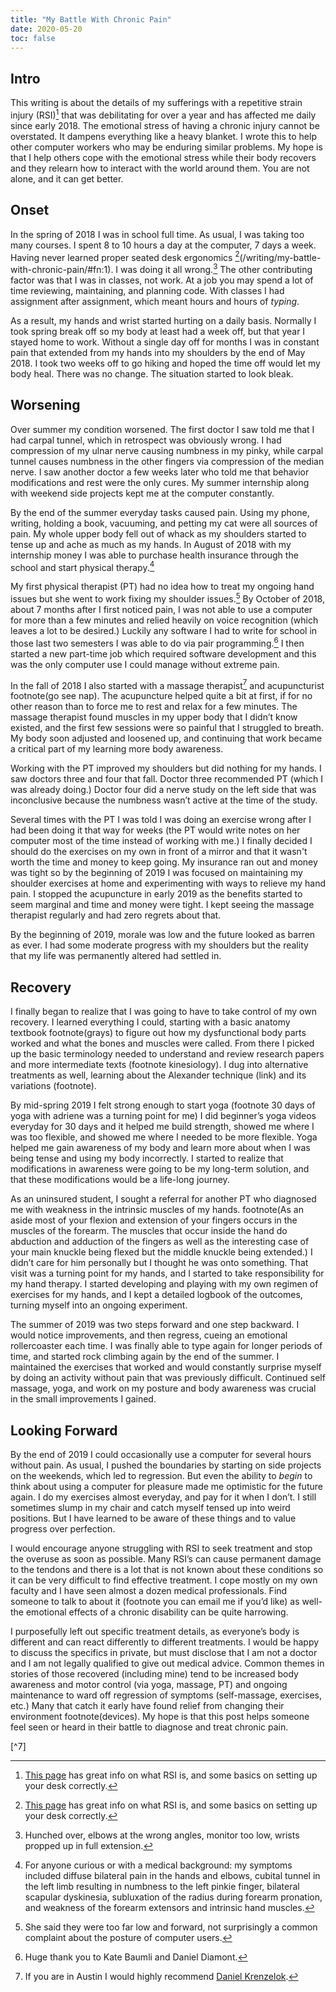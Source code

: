 ```yaml
---
title: "My Battle With Chronic Pain"
date: 2020-05-20
toc: false
---
```


## Intro

This writing is about the details of my sufferings with a repetitive strain injury (RSI)[^1] that was debilitating for over a year and has affected me daily since early 2018. The emotional stress of having a chronic injury cannot be overstated. It dampens everything like a heavy blanket. I wrote this to help other computer workers who may be enduring similar problems. My hope is that I help others cope with the emotional stress while their body recovers and they relearn how to interact with the world around them. You are not alone, and it can get better.

## Onset

In the spring of 2018 I was in school full time. As usual, I was taking too many courses. I spent 8 to 10 hours a day at the computer, 7 days a week. Having never learned proper seated desk ergonomics [^1](/writing/my-battle-with-chronic-pain/#fn:1). I was doing it all wrong.[^2] The other contributing factor was that I was in classes, not work. At a job you may spend a lot of time reviewing, maintaining, and planning code. With classes I had assignment after assignment, which meant hours and hours of _typing_.

As a result, my hands and wrist started hurting on a daily basis. Normally I took spring break off so my body at least had a week off, but  that year I stayed home to work. Without a single day off for months I was in constant pain that extended from my hands into my shoulders by the end of May 2018. I took two weeks off to go hiking and hoped the time off would let my body heal. There was no change. The situation started to look bleak.

## Worsening

Over summer my condition worsened. The first doctor I saw told me that I had carpal tunnel, which in retrospect was obviously wrong. I had compression of my ulnar nerve causing numbness in my pinky, while carpal tunnel causes numbness in the other fingers via compression of the median nerve. I saw another doctor a few weeks later who told me that behavior modifications and rest were the only cures. My summer internship along with weekend side projects kept me at the computer constantly. 

By the end of the summer everyday tasks caused pain. Using my phone, writing, holding a book, vacuuming, and petting my cat were all sources of pain. My whole upper body fell out of whack as my shoulders started to tense up and ache as much as my hands. In August of 2018 with my internship money I was able to purchase health insurance through the school and start physical therapy.[^3]

My first physical therapist (PT) had no idea how to treat my ongoing hand issues but she went to work fixing my shoulder issues.[^4]  By October of 2018, about 7 months after I first noticed pain, I was not able to use a computer for more than a few minutes and relied heavily on voice recognition (which leaves a lot to be desired.) Luckily any software I had to write for school in those last two semesters I was able to do via pair programming.[^5] I then started a new part-time job which required software development and this was the only computer use I could manage without extreme pain.

In the fall of 2018 I also started with a massage therapist[^6] and acupuncturist footnote(go see nap). The acupuncture helped quite a bit at first, if for no other reason than to force me to rest and relax for a few minutes. The massage therapist found muscles in my upper body that I didn’t know existed, and the first few sessions were so painful that I struggled to breath. My body soon adjusted and loosened up, and continuing that work became a critical part of my learning more body awareness.

Working with the PT improved my shoulders but did nothing for my hands. I saw doctors three and four that fall. Doctor three recommended PT (which I was already doing.) Doctor four did a nerve study on the left side that was inconclusive because the numbness wasn’t active at the time of the study. 

Several times with the PT I was told I was doing an exercise wrong after I had been doing it that way for weeks (the PT would write notes on her computer most of the time instead of working with me.) I finally decided I should do the exercises on my own in front of a mirror and that it wasn't worth the time and money to keep going. My insurance ran out and money was tight so by the beginning of 2019 I was focused on maintaining my shoulder exercises at home and experimenting with ways to relieve my hand pain. I stopped the acupuncture in early 2019 as the benefits started to seem marginal and time and money were tight. I kept seeing the massage therapist regularly and had zero regrets about that.

By the beginning of 2019, morale was low and the future looked as barren as ever. I had some moderate progress with my shoulders but the reality that my life was permanently altered had settled in.

## Recovery
I finally began to realize that I was going to have to take control of my own recovery. I learned everything I could, starting with a basic anatomy textbook footnote(grays) to figure out how my dysfunctional body parts worked and what the bones and muscles were called. From there I picked up the basic terminology needed to understand and review research papers and more intermediate texts (footnote kinesiology). I dug into alternative treatments as well, learning about the Alexander technique (link) and its variations (footnote).

By mid-spring 2019 I felt strong enough to start yoga (footnote 30 days of yoga with adriene was  a turning point for me) I did beginner’s yoga videos everyday for 30 days and it helped me  build strength, showed me where I was too flexible, and showed me where I needed to be more flexible. Yoga helped me gain awareness of my body and learn more about when I was being tense and using my body incorrectly. I started to realize that modifications in awareness were going to be my long-term solution, and that these modifications would be a life-long journey.

As an uninsured student, I sought a referral for another PT who diagnosed me with weakness in the intrinsic muscles of my hands. footnote(As an aside most of your flexion and extension of your fingers occurs in the muscles of the forearm. The muscles that occur inside the hand do abduction and adduction of the fingers as well as the interesting case of your main knuckle being flexed but the middle knuckle being extended.) I didn’t care for him personally but I thought he was onto something. That visit was a turning point for my hands, and I started to take responsibility for my hand therapy. I started developing and playing with my own regimen of exercises for my hands, and I kept a detailed logbook of the outcomes, turning myself into an ongoing experiment.

The summer of 2019 was two steps forward and one step backward. I would notice improvements, and then regress, cueing an emotional rollercoaster each time. I was finally able to type again for longer periods of time, and started rock climbing again by the end of the summer. I maintained the exercises that worked and would constantly surprise myself by doing an activity without pain that was previously difficult. Continued self massage, yoga, and work on my posture and body awareness was crucial in the small improvements I gained.

## Looking Forward
By the end of 2019 I could occasionally use a computer for several hours without pain. As  usual, I pushed the boundaries by starting on side projects on the weekends, which led to regression. But even the ability to *begin* to think about using a computer for pleasure made me optimistic for the future again. I do my exercises almost everyday, and pay for it when I don’t. I still sometimes slump in my chair and catch myself tensed up into weird positions. But I have learned to be aware of these things and to value progress over perfection. 

I would encourage anyone struggling with RSI to seek treatment and stop the overuse as soon as possible. Many RSI’s can cause permanent damage to the tendons and there is a lot that is not known about these conditions so it can be very difficult to find effective treatment. I cope mostly on my own faculty and I have seen almost a dozen medical professionals. Find someone to talk to about it (footnote you can email me if you’d like) as well-  the emotional effects of a chronic disability can be quite harrowing.

I purposefully left out specific treatment details, as everyone’s body is different and can react differently to different treatments. I would be happy to discuss the specifics in private, but must disclose that I am not a doctor and I am not legally qualified to give out medical advice. Common themes in stories of those recovered (including mine) tend to be increased body awareness and motor control (via yoga, massage, PT) and ongoing maintenance to ward off regression of symptoms (self-massage, exercises, etc.) Many that catch it early have found relief from changing their environment footnote(devices). My hope is that this post helps someone feel seen or heard in their battle to diagnose and treat chronic pain. 

[^1]: [This page](https://web.eecs.umich.edu/~cscott/rsi.html) has great info on what RSI is, and some basics on setting up your desk correctly. 

[^2]: Hunched over, elbows at the wrong angles, monitor too low, wrists propped up in full extension.

[^3]: For anyone curious or with a medical background: my symptoms included diffuse bilateral pain in the hands and elbows, cubital tunnel in the left limb resulting in numbness to the left pinkie finger, bilateral scapular dyskinesia, subluxation of the radius during forearm pronation, and weakness of the forearm extensors and intrinsic hand muscles.

[^4]:  She said they were too far low and forward, not surprisingly a common complaint about the posture of computer users.

[^5]: Huge thank you to Kate Baumli and Daniel Diamont.

[^6]: If you are in Austin I would highly recommend [Daniel Krenzelok](http://tinyretreatatx.com/).

[^7]




